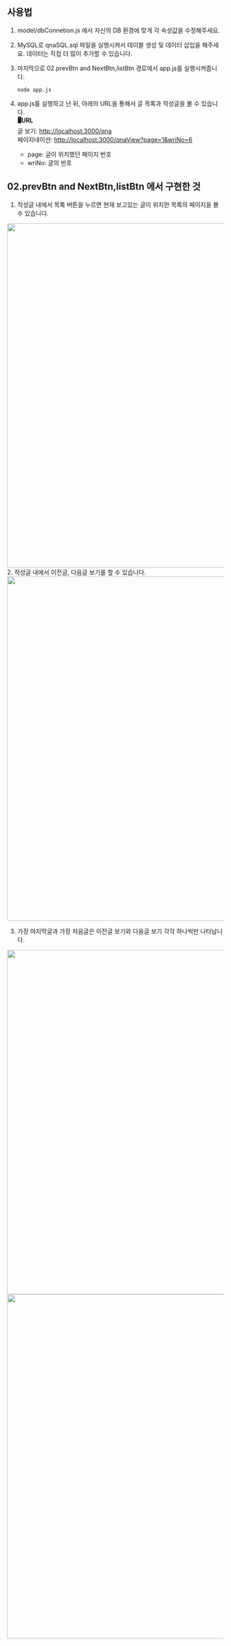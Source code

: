## 사용법
1. model/dbConnetion.js 에서 자신의 DB 환경에 맞게 각 속성값을 수정해주세요.
2. MySQL로 qnaSQL.sql 파일을 실행시켜서 테이블 생성 및 데이터 삽입을 해주세요. 데이터는 직접 더 많이 추가할 수 있습니다.
3. 마지막으로 02.prevBtn and NextBtn,listBtn 경로에서 app.js를 실행시켜줍니다.
   ```
   node app.js
   ```
4. app.js를 실행하고 난 뒤, 아래의 URL을 통해서 글 목록과 작성글을 볼 수 있습니다.   
**🖥URL**   
글 보기: <http://localhost:3000/qna>   
페이지네이션: <http://localhost:3000/qnaView?page=1&wriNo=6>   

    - page: 글이 위치했던 페이지 번호   
    - wriNo: 글의 번호   

## 02.prevBtn and NextBtn,listBtn 에서 구현한 것
1. 작성글 내에서 목록 버튼을 누르면 현재 보고있는 글이 위치한 목록의 페이지을 볼 수 있습니다.
<div align="center">
    <img src="https://devwebdata2020.s3.ap-northeast-2.amazonaws.com/markdown/qna02/list2.jpg" height="auto" width="800">
</div>
2. 작성글 내에서 이전글, 다음글 보기를 할 수 있습니다. 
<div align="center">
    <img src="https://devwebdata2020.s3.ap-northeast-2.amazonaws.com/markdown/qna02/viewAll4.png" height="auto" width="800">
</div>

3. 가장 마지막글과 가장 처음글은 이전글 보기와 다음글 보기 각각 하나씩만 나타납니다.
<div align="center">
    <img src="https://devwebdata2020.s3.ap-northeast-2.amazonaws.com/markdown/qna02/viewPrev4.png" height="auto" width="800">
    <img src="https://devwebdata2020.s3.ap-northeast-2.amazonaws.com/markdown/qna02/viewNext4.png" height="auto" width="800">
</div>
